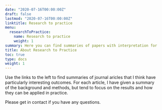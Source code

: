 ```yaml
---
date: "2020-07-16T00:00:00Z"
draft: false
lastmod: "2020-07-16T00:00:00Z"
linktitle: Research to practice
menu:
  researchToPractice:
    name: Research to practice
    weight: 1
summary: Here you can find summaries of papers with interpretation for applied practice.
title: About Research to Practice
toc: true
type: docs
weight: 1
---
```


Use the links to the left to find summaries of journal aricles that I think have particularly interesting outcomes. For each article, I have given a summary of the background and methods, but tend to focus on the results and how they can be applied in practice.  

Please get in contact if you have any questions.
